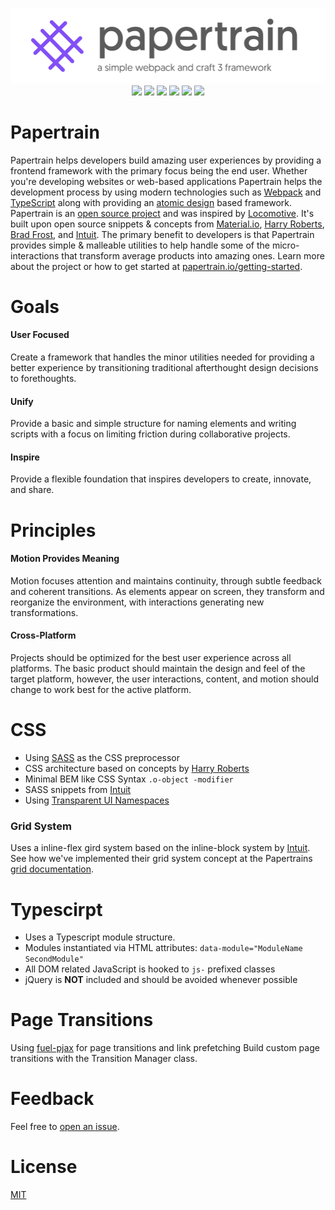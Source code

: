 <p align="center">
<a href="http://papertrain.io"><img alt="Papertrain" src="_papertrain/logo.png"/></a><br/>
<img style="display:inline-block;" src="https://img.shields.io/badge/markup-HTML-orange.svg?style=flat-square"/>
<img style="display:inline-block;" src="https://img.shields.io/badge/style-SASS-blue.svg?style=flat-square"/>
<img style="display:inline-block;" src="https://img.shields.io/badge/typescript-3.2-yellow.svg?style=flat-square"/>
<img style="display:inline-block;" src="https://img.shields.io/badge/bundler-webpack-5299c8.svg?style=flat-square"/>
<img style="display:inline-block;" src="https://img.shields.io/badge/CMS-Craft%203.1-ff69b4.svg?style=flat-square"/>
<a style="display:inline-block;" href="https://github.com/AndrewK9/papertrain/blob/master/LICENSE"><img src="https://img.shields.io/badge/license-MIT-lightgray.svg?style=flat-square"/></a>
</p>

# Papertrain
Papertrain helps developers build amazing user experiences by providing a frontend framework with the primary focus being the end user. Whether you're developing websites or web-based applications Papertrain helps the development process by using modern technologies such as [Webpack](https://webpack.js.org/) and [TypeScript](https://www.typescriptlang.org/) along with providing an [atomic design](http://bradfrost.com/blog/post/atomic-web-design/) based framework. Papertrain is an [open source project](https://github.com/Pageworks/papertrain) and was inspired by [Locomotive](https://locomotive.ca/en). It's built upon open source snippets & concepts from [Material.io](https://material.io/), [Harry Roberts](https://csswizardry.com/2011/08/building-better-grid-systems/), [Brad Frost](http://bradfrost.com/), and [Intuit](https://github.com/intuit). The primary benefit to developers is that Papertrain provides simple & malleable utilities to help handle some of the micro-interactions that transform average products into amazing ones. Learn more about the project or how to get started at [papertrain.io/getting-started](http://papertrain.io/getting-started).

# Goals
#### User Focused
Create a framework that handles the minor utilities needed for providing a better experience by transitioning traditional afterthought design decisions to forethoughts.

#### Unify
Provide a basic and simple structure for naming elements and writing scripts with a focus on limiting friction during collaborative projects.

#### Inspire
Provide a flexible foundation that inspires developers to create, innovate, and share.

# Principles
#### Motion Provides Meaning
Motion focuses attention and maintains continuity, through subtle feedback and coherent transitions. As elements appear on screen, they transform and reorganize the environment, with interactions generating new transformations.

#### Cross-Platform
Projects should be optimized for the best user experience across all platforms. The basic product should maintain the design and feel of the target platform, however, the user interactions, content, and motion should change to work best for the active platform.

# CSS
- Using [SASS](https://sass-lang.com/) as the CSS preprocessor
- CSS architecture based on concepts by [Harry Roberts](https://csswizardry.com/2011/08/building-better-grid-systems/)
- Minimal BEM like CSS Syntax `.o-object -modifier`
- SASS snippets from [Intuit](https://github.com/intuit)
- Using [Transparent UI Namespaces](https://csswizardry.com/2015/03/more-transparent-ui-code-with-namespaces/)

### Grid System
Uses a inline-flex gird system based on the inline-block system by [Intuit](https://github.com/intuit). See how we've implemented their grid system concept at the Papertrains [grid documentation](http://papertrain.io/components/grid).

# Typescirpt
- Uses a Typescript module structure.
- Modules instantiated via HTML attributes: `data-module="ModuleName SecondModule"`
- All DOM related JavaScript is hooked to `js-` prefixed classes
- jQuery is **NOT** included and should be avoided whenever possible

# Page Transitions
Using [fuel-pjax](https://github.com/Pageworks/fuel-pjax) for page transitions and link prefetching Build custom page transitions with the Transition Manager class.

# Feedback
Feel free to [open an issue](https://github.com/Pageworks/papertrain/issues).

# License
[MIT](https://github.com/Pageworks/papertrain/blob/master/LICENSE)
